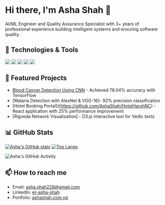 # Hi there, I'm Asha Shah 👋

AI/ML Engineer and Quality Assurance Specialist with 3+ years of professional experience building intelligent systems and ensuring software quality.

## 🔧 Technologies & Tools
![](https://img.shields.io/badge/Code-Python-informational?style=flat&logo=python&logoColor=white&color=2bbc8a)
![](https://img.shields.io/badge/Code-JavaScript-informational?style=flat&logo=javascript&logoColor=white&color=2bbc8a)
![](https://img.shields.io/badge/Code-TensorFlow-informational?style=flat&logo=tensorflow&logoColor=white&color=2bbc8a)
![](https://img.shields.io/badge/Code-React-informational?style=flat&logo=react&logoColor=white&color=2bbc8a)
![](https://img.shields.io/badge/Tool-Git-informational?style=flat&logo=git&logoColor=white&color=2bbc8a)

## 🌟 Featured Projects
- [Blood Cancer Detection Using CNN](https://github.com/AshaShah/Blood-Cancer-Prediction-Using-CNN) - Achieved 78.04% accuracy with TensorFlow
- [Malaria Detection with AlexNet & VGG-16]- 92% precision classification
- [Hotel Booking Portal]((https://github.com/AshaShah/HotelHarshNC) - React application with 25% performance improvement
- [Rigveda Network Visualization] - D3.js interactive tool for Vedic texts

## 📊 GitHub Stats
[![Asha's GitHub stats](https://github-readme-stats.vercel.app/api?username=AshaShah&show_icons=true&theme=radical)](https://github.com/AshaShah)
[![Top Langs](https://github-readme-stats.vercel.app/api/top-langs/?username=AshaShah&layout=compact&theme=radical)](https://github.com/AshaShah)

![Asha's GitHub Activity](https://github-profile-summary-cards.vercel.app/api/cards/profile-details?username=AshaShah&theme=vue)

## 📫 How to reach me
- Email: asha.shah228@gmail.com
- LinkedIn: [er-asha-shah](https://www.linkedin.com/in/er-asha-shah/)
- Portfolio: [ashashah.com.np](https://ashashah.com.np/)
